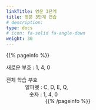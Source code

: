 ```yaml
---
linkTitle: 영문 3단계
title: 영문 3단계 연습
# description: 
type: docs
# icon: fa-solid fa-angle-down
weight: 30
---
```


{{% pageinfo %}}

새로운 부호 : 1, 4, 0

전체 학습 부호<br>
&nbsp;&nbsp;&nbsp;&nbsp;&nbsp;&nbsp;&nbsp;&nbsp;&nbsp;&nbsp;&nbsp;&nbsp; 알파벳 : C, D, E, Q,<br>
&nbsp;&nbsp;&nbsp;&nbsp;&nbsp;&nbsp;&nbsp;&nbsp;&nbsp;&nbsp;&nbsp;&nbsp;&nbsp;&nbsp;&nbsp;&nbsp;숫자 : 1, 4, 0<br>
&nbsp;&nbsp;&nbsp;&nbsp;&nbsp;&nbsp;&nbsp;&nbsp;&nbsp;&nbsp;&nbsp;&nbsp;&nbsp;&nbsp;&nbsp;&nbsp;&nbsp;&nbsp;&nbsp;&nbsp;&nbsp;&nbsp;&nbsp;&nbsp;&nbsp;&nbsp;
{{% /pageinfo %}}